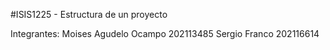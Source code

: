 #ISIS1225 - Estructura de un proyecto

Integrantes:
Moises Agudelo Ocampo 202113485
Sergio Franco 202116614


